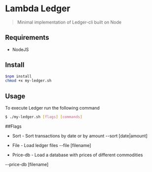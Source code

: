 # Lambda Ledger

> Minimal implementation of Ledger-cli built on Node

## Requirements

- NodeJS

## Install

```sh
$npm install
chmod +x my-ledger.sh
```

## Usage

To execute Ledger run the following command 

```sh
$ ./my-ledger.sh [flags] [commands]

```

##Flags 
- Sort - Sort transactions by date or by amount
--sort [date|amount]

- File - Load ledger files
--file [filename]

- Price-db - Load a database with prices of different commodities

--price-db [filename]

